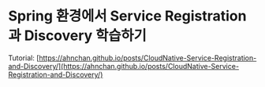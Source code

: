 # Spring 환경에서 Service Registration 과 Discovery 학습하기

Tutorial: [https://ahnchan.github.io/posts/CloudNative-Service-Registration-and-Discovery/](https://ahnchan.github.io/posts/CloudNative-Service-Registration-and-Discovery/)

